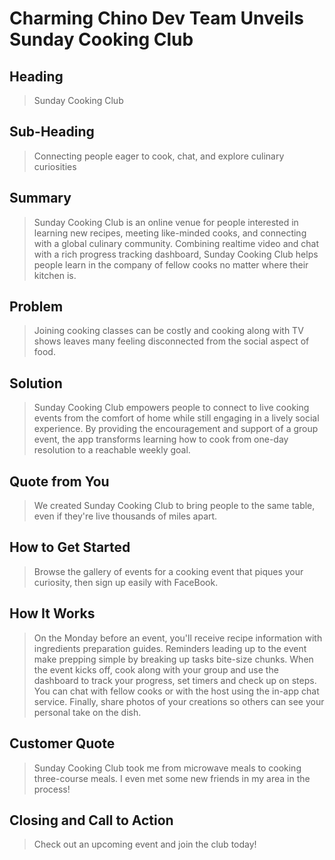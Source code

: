 # Charming Chino Dev Team Unveils Sunday Cooking Club 

<!-- 
> This material was originally posted [here](http://www.quora.com/What-is-Amazons-approach-to-product-development-and-product-management). It is reproduced here for posterities sake.

There is an approach called "working backwards" that is widely used at Amazon. They work backwards from the customer, rather than starting with an idea for a product and trying to bolt customers onto it. While working backwards can be applied to any specific product decision, using this approach is especially important when developing new products or features.

For new initiatives a product manager typically starts by writing an internal press release announcing the finished product. The target audience for the press release is the new/updated product's customers, which can be retail customers or internal users of a tool or technology. Internal press releases are centered around the customer problem, how current solutions (internal or external) fail, and how the new product will blow away existing solutions.

If the benefits listed don't sound very interesting or exciting to customers, then perhaps they're not (and shouldn't be built). Instead, the product manager should keep iterating on the press release until they've come up with benefits that actually sound like benefits. Iterating on a press release is a lot less expensive than iterating on the product itself (and quicker!).

If the press release is more than a page and a half, it is probably too long. Keep it simple. 3-4 sentences for most paragraphs. Cut out the fat. Don't make it into a spec. You can accompany the press release with a FAQ that answers all of the other business or execution questions so the press release can stay focused on what the customer gets. My rule of thumb is that if the press release is hard to write, then the product is probably going to suck. Keep working at it until the outline for each paragraph flows. 

Oh, and I also like to write press-releases in what I call "Oprah-speak" for mainstream consumer products. Imagine you're sitting on Oprah's couch and have just explained the product to her, and then you listen as she explains it to her audience. That's "Oprah-speak", not "Geek-speak".

Once the project moves into development, the press release can be used as a touchstone; a guiding light. The product team can ask themselves, "Are we building what is in the press release?" If they find they're spending time building things that aren't in the press release (overbuilding), they need to ask themselves why. This keeps product development focused on achieving the customer benefits and not building extraneous stuff that takes longer to build, takes resources to maintain, and doesn't provide real customer benefit (at least not enough to warrant inclusion in the press release).
 -->
 
## Heading

  > Sunday Cooking Club

## Sub-Heading

  > Connecting people eager to cook, chat, and explore culinary curiosities

## Summary 

  > Sunday Cooking Club is an online venue for people interested in learning new recipes, meeting like-minded cooks, and connecting with a global culinary community. Combining realtime video and chat with a rich progress tracking dashboard, Sunday Cooking Club helps people learn in the company of fellow cooks no matter where their kitchen is. 

## Problem

  > Joining cooking classes can be costly and cooking along with TV shows leaves many feeling disconnected from the social aspect of food. 

## Solution

  > Sunday Cooking Club empowers people to connect to live cooking events from the comfort of home while still engaging in a lively social experience. By providing the encouragement and support of a group event, the app transforms learning how to cook from one-day resolution to a reachable weekly goal. 

## Quote from You

  > We created Sunday Cooking Club to bring people to the same table, even if they're live thousands of miles apart. 

## How to Get Started

  > Browse the gallery of events for a cooking event that piques your curiosity, then sign up easily with FaceBook. 

## How It Works

> On the Monday before an event, you'll receive recipe information with ingredients preparation guides. Reminders leading up to the event make prepping simple by breaking up tasks bite-size chunks. When the event kicks off, cook along with your group and use the dashboard to track your progress, set timers and check up on steps. You can chat with fellow cooks or with the host using the in-app chat service. Finally, share photos of your creations so others can see your personal take on the dish. 

## Customer Quote

  > Sunday Cooking Club took me from microwave meals to cooking three-course meals. I even met some new friends in my area in the process!

## Closing and Call to Action

  > Check out an upcoming event and join the club today!  